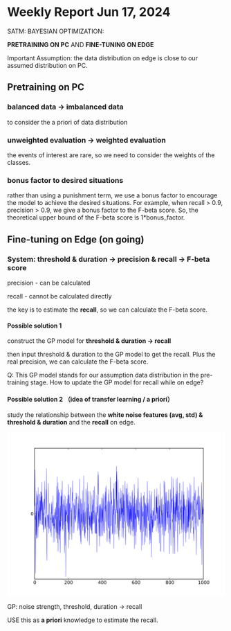 # Weekly Report Jun 17, 2024

SATM: BAYESIAN OPTIMIZATION:

**PRETRAINING ON PC** AND **FINE-TUNING ON EDGE**

Important Assumption: the data distribution on edge is close to our assumed  distribution on PC.

## Pretraining on PC

### balanced data -> imbalanced data

to consider the a priori of data distribution

### unweighted evaluation -> weighted evaluation

the events of interest are rare, so we need to consider the weights of the classes.

### bonus factor to desired situations

rather than using a punishment term, we use a bonus factor to encourage the model to achieve the desired situations. For example, when recall > 0.9, precision > 0.9, we give a bonus factor to the F-beta score. So, the theoretical upper bound of the F-beta score is 1*bonus_factor.

## Fine-tuning on Edge (on going)

### System: threshold & duration -> precision & recall -> F-beta score

precision - can be calculated

recall - cannot be calculated directly

the key is to estimate the **recall**, so we can calculate the F-beta score.

#### Possible solution 1

construct the GP model for **threshold & duration -> recall**

then input threshold & duration to the GP model to get the recall. Plus the real precision, we can calculate the F-beta score.

Q: This GP model stands for our assumption data distribution in the pre-training stage. How to update the GP model for recall while on edge?

#### Possible solution 2 （idea of transfer learning / a priori）

study the relationship between the **white noise features (avg, std) & threshold & duration** and the **recall** on edge.

![noise](White_noise.svg)

GP: noise strength, threshold, duration -> recall

USE this as **a priori** knowledge to estimate the recall.

